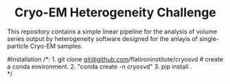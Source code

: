 <h1 align='center'>Cryo-EM Heterogeneity Challenge</h1>

This repository contains a simple linear pipeline for the analysis of volume series output by heterogeneity software designed for the anlayis of single-particle Cryo-EM samples. 

#Installation 
    /*:
      1. git clone git@github.com/flatironinstitute/cryosvd
       # create a conda environment.
      2. "conda create -n cryosvd"
      3. pip install .  
     */


